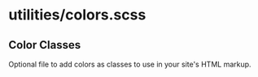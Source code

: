 # utilities/colors.scss

## Color Classes

Optional file to add colors as classes to use in your site's HTML markup.